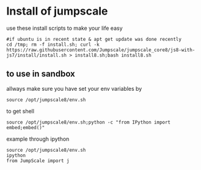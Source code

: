 Install of jumpscale 
=====================

use these install scripts to make your life easy

```
#if ubuntu is in recent state & apt get update was done recently
cd /tmp; rm -f install.sh; curl -k https://raw.githubusercontent.com/Jumpscale/jumpscale_core8/js8-with-js7/install/install.sh > install8.sh;bash install8.sh

```

to use in sandbox
-----------------
allways make sure you have set your env variables by
```
source /opt/jumpscale8/env.sh
```

to get shell
```
source /opt/jumpscale8/env.sh;python -c "from IPython import embed;embed()"
```

example through ipython
```
source /opt/jumpscale8/env.sh
ipython
from JumpScale import j
```

